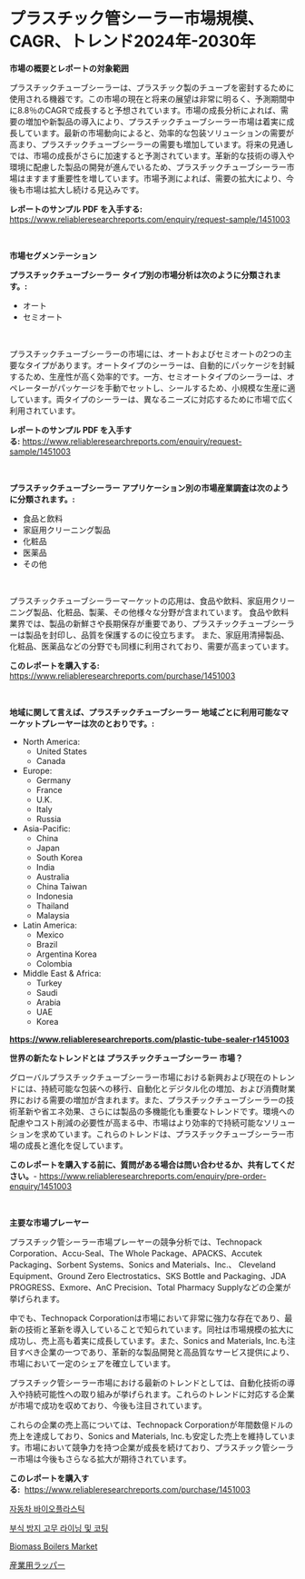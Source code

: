 <p><h1>プラスチック管シーラー市場規模、CAGR、トレンド2024年-2030年</h1></p><p><strong>市場の概要とレポートの対象範囲</strong></p>
<p><p>プラスチックチューブシーラーは、プラスチック製のチューブを密封するために使用される機器です。この市場の現在と将来の展望は非常に明るく、予測期間中に8.8％のCAGRで成長すると予想されています。市場の成長分析によれば、需要の増加や新製品の導入により、プラスチックチューブシーラー市場は着実に成長しています。最新の市場動向によると、効率的な包装ソリューションの需要が高まり、プラスチックチューブシーラーの需要も増加しています。将来の見通しでは、市場の成長がさらに加速すると予測されています。革新的な技術の導入や環境に配慮した製品の開発が進んでいるため、プラスチックチューブシーラー市場はますます重要性を増しています。市場予測によれば、需要の拡大により、今後も市場は拡大し続ける見込みです。</p></p>
<p><strong>レポートのサンプル PDF を入手する:</strong> <a href="https://www.reliableresearchreports.com/enquiry/request-sample/1451003">https://www.reliableresearchreports.com/enquiry/request-sample/1451003</a></p>
<p>&nbsp;</p>
<p><strong>市場セグメンテーション</strong></p>
<p><strong>プラスチックチューブシーラー タイプ別の市場分析は次のように分類されます。:</strong></p>
<p><ul><li>オート</li><li>セミオート</li></ul></p>
<p>&nbsp;</p>
<p><p>プラスチックチューブシーラーの市場には、オートおよびセミオートの2つの主要なタイプがあります。オートタイプのシーラーは、自動的にパッケージを封緘するため、生産性が高く効率的です。一方、セミオートタイプのシーラーは、オペレーターがパッケージを手動でセットし、シールするため、小規模な生産に適しています。両タイプのシーラーは、異なるニーズに対応するために市場で広く利用されています。</p></p>
<p><strong>レポートのサンプル PDF を入手する:</strong>&nbsp;<a href="https://www.reliableresearchreports.com/enquiry/request-sample/1451003">https://www.reliableresearchreports.com/enquiry/request-sample/1451003</a></p>
<p>&nbsp;</p>
<p><strong> プラスチックチューブシーラー アプリケーション別の市場産業調査は次のように分類されます。:</strong></p>
<p><ul><li>食品と飲料</li><li>家庭用クリーニング製品</li><li>化粧品</li><li>医薬品</li><li>その他</li></ul></p>
<p>&nbsp;</p>
<p><p>プラスチックチューブシーラーマーケットの応用は、食品や飲料、家庭用クリーニング製品、化粧品、製薬、その他様々な分野が含まれています。 食品や飲料業界では、製品の新鮮さや長期保存が重要であり、プラスチックチューブシーラーは製品を封印し、品質を保護するのに役立ちます。 また、家庭用清掃製品、化粧品、医薬品などの分野でも同様に利用されており、需要が高まっています。</p></p>
<p><strong>このレポートを購入する:</strong>&nbsp; <a href="https://www.reliableresearchreports.com/purchase/1451003">https://www.reliableresearchreports.com/purchase/1451003</a></p>
<p>&nbsp;</p>
<p><strong>地域に関して言えば、プラスチックチューブシーラー 地域ごとに利用可能なマーケットプレーヤーは次のとおりです。:</strong></p>
<p><ul>
    <li>
        North America:
        <ul>
            <li>United States</li>
            <li>Canada</li>
        </ul>
    </li>
    <li>
        Europe:
        <ul>
            <li>Germany</li>
            <li>France</li>
            <li>U.K.</li>
            <li>Italy</li>
            <li>Russia</li>
        </ul>
    </li>
    <li>
        Asia-Pacific:
        <ul>
            <li>China</li>
            <li>Japan</li>
            <li>South Korea</li>
            <li>India</li>
            <li>Australia</li>
            <li>China Taiwan</li>
            <li>Indonesia</li>
            <li>Thailand</li>
            <li>Malaysia</li>
        </ul>
    </li>
    <li>
        Latin America:
        <ul>
            <li>Mexico</li>
            <li>Brazil</li>
            <li>Argentina Korea</li>
            <li>Colombia</li>
        </ul>
    </li>
    <li>
        Middle East & Africa:
        <ul>
            <li>Turkey</li>
            <li>Saudi</li>
            <li>Arabia</li>
            <li>UAE</li>
            <li>Korea</li>
        </ul>
    </li>
    </ul></p>
<p><strong><a href="https://www.reliableresearchreports.com/plastic-tube-sealer-r1451003">https://www.reliableresearchreports.com/plastic-tube-sealer-r1451003</a></strong>&nbsp;</p>
<p><strong>世界の新たなトレンドとは プラスチックチューブシーラー 市場？</strong></p>
<p><p>グローバルプラスチックチューブシーラー市場における新興および現在のトレンドには、持続可能な包装への移行、自動化とデジタル化の増加、および消費財業界における需要の増加が含まれます。また、プラスチックチューブシーラーの技術革新や省エネ効果、さらには製品の多機能化も重要なトレンドです。環境への配慮やコスト削減の必要性が高まる中、市場はより効率的で持続可能なソリューションを求めています。これらのトレンドは、プラスチックチューブシーラー市場の成長と進化を促しています。</p></p>
<p><strong>このレポートを購入する前に、質問がある場合は問い合わせるか、共有してください。</strong>- <a href="https://www.reliableresearchreports.com/enquiry/pre-order-enquiry/1451003">https://www.reliableresearchreports.com/enquiry/pre-order-enquiry/1451003</a></p>
<p>&nbsp;</p>
<p><strong>主要な市場プレーヤー</strong></p>
<p><p>プラスチック管シーラー市場プレーヤーの競争分析では、Technopack Corporation、Accu-Seal、The Whole Package、APACKS、Accutek Packaging、Sorbent Systems、Sonics and Materials、Inc.、 Cleveland Equipment、Ground Zero Electrostatics、SKS Bottle and Packaging、JDA PROGRESS、Exmore、AnC Precision、Total Pharmacy Supplyなどの企業が挙げられます。</p><p>中でも、Technopack Corporationは市場において非常に強力な存在であり、最新の技術と革新を導入していることで知られています。同社は市場規模の拡大に成功し、売上高も着実に成長しています。また、Sonics and Materials, Inc.も注目すべき企業の一つであり、革新的な製品開発と高品質なサービス提供により、市場において一定のシェアを確立しています。</p><p>プラスチック管シーラー市場における最新のトレンドとしては、自動化技術の導入や持続可能性への取り組みが挙げられます。これらのトレンドに対応する企業が市場で成功を収めており、今後も注目されています。</p><p>これらの企業の売上高については、Technopack Corporationが年間数億ドルの売上を達成しており、Sonics and Materials, Inc.も安定した売上を維持しています。市場において競争力を持つ企業が成長を続けており、プラスチック管シーラー市場は今後もさらなる拡大が期待されています。</p></p>
<p><strong>このレポートを購入する:</strong>&nbsp;&nbsp;<a href="https://www.reliableresearchreports.com/purchase/1451003">https://www.reliableresearchreports.com/purchase/1451003</a></p>
<p><p><a href="https://github.com/Elenrrera7685/Market-Research-Report-List-1/blob/main/841565119083.md">자동차 바이오플라스틱</a></p><p><a href="https://github.com/sammyUltyylrich9067856/Market-Research-Report-List-1/blob/main/773419319084.md">부식 방지 고무 라이닝 및 코팅</a></p><p><a href="https://github.com/Whitneyboyettebo9kiw7yr13/Market-Research-Report-List-2/blob/main/biomass-boilers-market.md">Biomass Boilers Market</a></p><p><a href="https://github.com/ReyesKohler20231/Market-Research-Report-List-1/blob/main/960973520662.md">産業用ラッパー</a></p></p>